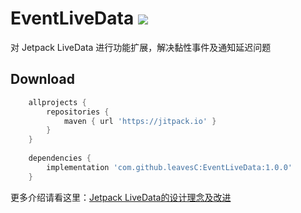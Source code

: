 # EventLiveData  [![](https://jitpack.io/v/leavesC/EventLiveData.svg)](https://jitpack.io/#leavesC/EventLiveData)

对 Jetpack LiveData 进行功能扩展，解决黏性事件及通知延迟问题

## Download
```groovy
	allprojects {
		repositories {
			maven { url 'https://jitpack.io' }
		}
	}
	
	dependencies {
	    implementation 'com.github.leavesC:EventLiveData:1.0.0'
	}
```

更多介绍请看这里：[Jetpack LiveData的设计理念及改进](https://juejin.cn/post/6903096576734920717/)
